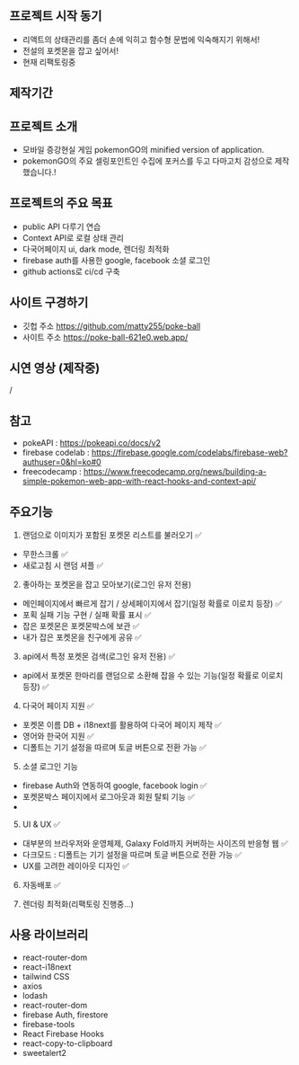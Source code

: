 ## 프로젝트 시작 동기
- 리액트의 상태관리를 좀더 손에 익히고 함수형 문법에 익숙해지기 위해서!
- 전설의 포켓몬을 잡고 싶어서!
- 현재 리팩토링중



## 제작기간


## 프로젝트 소개
- 모바일 증강현실 게임 pokemonGO의 minified version of application.
- pokemonGO의 주요 셀링포인트인 수집에 포커스를 두고 다마고치 감성으로 제작했습니다.!

## 프로젝트의 주요 목표
- public API 다루기 연습 
- Context API로 로컬 상태 관리
- 다국어페이지 ui, dark mode, 렌더링 최적화
- firebase auth를 사용한 google, facebook 소셜 로그인
- github actions로 ci/cd 구축

## 사이트 구경하기
- 깃헙 주소 https://github.com/matty255/poke-ball
- 사이트 주소 https://poke-ball-621e0.web.app/

## 시연 영상 (제작중)
/

## 참고
- pokeAPI : https://pokeapi.co/docs/v2
- firebase codelab : https://firebase.google.com/codelabs/firebase-web?authuser=0&hl=ko#0
- freecodecamp : https://www.freecodecamp.org/news/building-a-simple-pokemon-web-app-with-react-hooks-and-context-api/

## 주요기능
1. 랜덤으로 이미지가 포함된 포켓몬 리스트를 불러오기 ✅
  - 무한스크롤 ✅
  - 새로고침 시 랜덤 셔플 ✅

2. 좋아하는 포켓몬을 잡고 모아보기(로그인 유저 전용)
  - 메인페이지에서 빠르게 잡기 / 상세페이지에서 잡기(일정 확률로 이로치 등장) ✅
  - 포획 실패 기능 구현 / 실패 확률 표시 ✅
  - 잡은 포켓몬은 포켓몬박스에 보관 ✅
  - 내가 잡은 포켓몬을 친구에게 공유 ✅

3. api에서 특정 포켓몬 검색(로그인 유저 전용) ✅
  - api에서 포켓몬 한마리를 랜덤으로 소환해 잡을 수 있는 기능(일정 확률로 이로치 등장) ✅
 
4. 다국어 페이지 지원 ✅
  - 포켓몬 이름 DB + i18next를 활용하여 다국어 페이지 제작 ✅
  - 영어와 한국어 지원 ✅
  - 디폴트는 기기 설정을 따르며 토글 버튼으로 전환 가능 ✅

5. 소셜 로그인 기능
  - firebase Auth와 연동하여 google, facebook login ✅
  - 포켓몬박스 페이지에서 로그아웃과 회원 탈퇴 기능 ✅
  - 
5. UI & UX ✅
  - 대부분의 브라우저와 운영체제, Galaxy Fold까지 커버하는 사이즈의 반응형 웹 ✅
  - 다크모드 : 디폴트는 기기 설정을 따르며 토글 버튼으로 전환 가능 ✅
  - UX를 고려한 레이아웃 디자인 ✅

6. 자동배포 ✅

7. 렌더링 최적화(리팩토링 진행중...)

## 사용 라이브러리
- react-router-dom
- react-i18next
- tailwind CSS
- axios
- lodash
- react-router-dom
- firebase Auth, firestore
- firebase-tools
- React Firebase Hooks
- react-copy-to-clipboard
- sweetalert2
